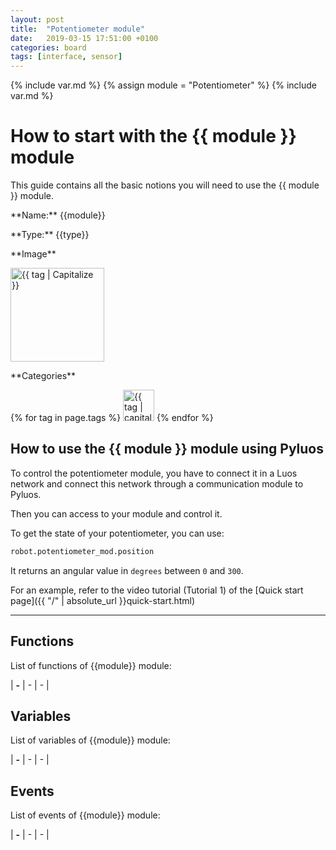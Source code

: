 ```yaml
---
layout: post
title:  "Potentiometer module"
date:   2019-03-15 17:51:00 +0100
categories: board
tags: [interface, sensor]
---
```

{% include var.md %}
{% assign module = "Potentiometer" %}
{% include var.md %}

# How to start with the {{ module }} module

This guide contains all the basic notions you will need to use the {{ module }} module.

<div class="sheet" markdown="1">
<p class="sheet-title" markdown="1">**Name:** {{module}}</p>
<p class="sheet-title" markdown="1">**Type:** {{type}}</p>
<p class="sheet-title" markdown="1">**Image**</p>
<p class="indent" markdown="1"><img height="150" src="/assets/img/{{ module | downcase }}-module.png" alt="{{ tag | Capitalize }}"></p>
<p class="sheet-title" markdown="1">**Categories**</p>
<p class="indent" markdown="1">
{% for tag in page.tags %}
  <a href="{{ "/" | absolute_url }}tags.html"><img height="50" src="/assets/img/sticker-{{ tag }}.png" alt="{{ tag | capitalize }}"></a>
{% endfor %}
</p>
</div>

## How to use the {{ module }} module using Pyluos
To control the potentiometer module, you have to connect it in a Luos network and connect this network through a communication module to Pyluos.

Then you can access to your module and control it.

To get the state of your potentiometer, you can use:

```python
robot.potentiometer_mod.position
```

It returns an angular value in `degrees` between `0` and `300`.

For an example, refer to the video tutorial (Tutorial 1) of the [Quick start page]({{ "/" | absolute_url }}quick-start.html)

----

## Functions
List of functions of {{module}} module:

| **-** | - | - |

## Variables
List of variables of {{module}} module:

| **-** | - | - |

## Events
List of events of {{module}} module:

| **-** | - | - |
